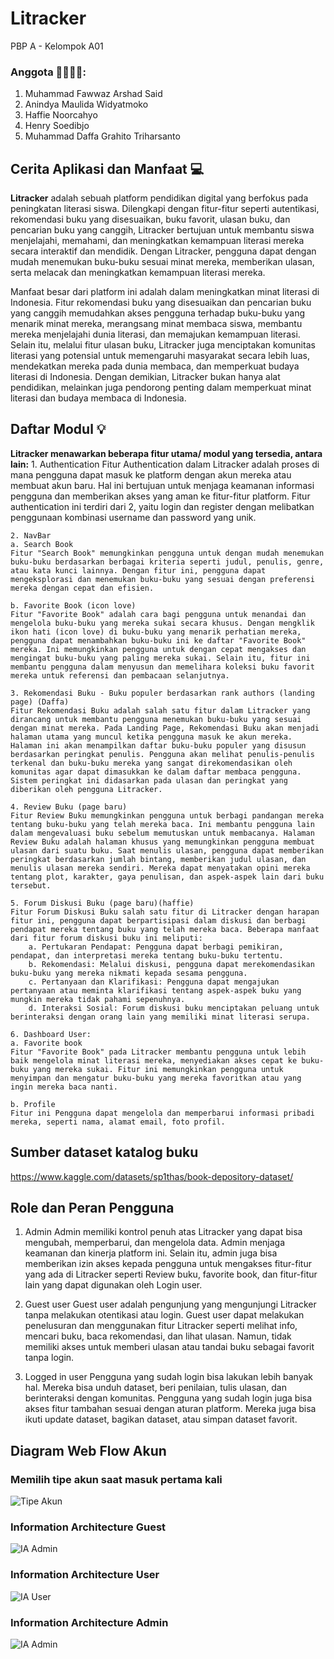 # Litracker 

PBP A - Kelompok A01

### Anggota 👨‍💻👩‍💻:
1. Muhammad Fawwaz Arshad Said
2. Anindya Maulida Widyatmoko
3. Haffie Noorcahyo
4. Henry Soedibjo
5. Muhammad Daffa Grahito Triharsanto

## Cerita Aplikasi dan Manfaat 💻
**Litracker** adalah sebuah platform pendidikan digital yang berfokus pada peningkatan literasi siswa. Dilengkapi dengan fitur-fitur seperti autentikasi, rekomendasi buku yang disesuaikan, buku favorit, ulasan buku, dan pencarian buku yang canggih, Litracker bertujuan untuk membantu siswa menjelajahi, memahami, dan meningkatkan kemampuan literasi mereka secara interaktif dan mendidik. Dengan Litracker, pengguna dapat dengan mudah menemukan buku-buku sesuai minat mereka, memberikan ulasan, serta melacak dan meningkatkan kemampuan literasi mereka. 

Manfaat besar dari platform ini adalah dalam meningkatkan minat literasi di Indonesia. Fitur rekomendasi buku yang disesuaikan dan pencarian buku yang canggih memudahkan akses pengguna terhadap buku-buku yang menarik minat mereka, merangsang minat membaca siswa, membantu mereka menjelajahi dunia literasi, dan memajukan kemampuan literasi. Selain itu, melalui fitur ulasan buku, Litracker juga menciptakan komunitas literasi yang potensial untuk memengaruhi masyarakat secara lebih luas, mendekatkan mereka pada dunia membaca, dan memperkuat budaya literasi di Indonesia. Dengan demikian, Litracker bukan hanya alat pendidikan, melainkan juga pendorong penting dalam memperkuat minat literasi dan budaya membaca di Indonesia.

## Daftar Modul 💡
**Litracker menawarkan beberapa fitur utama/ modul yang tersedia, antara lain:**
    1. Authentication
    Fitur Authentication dalam Litracker adalah proses di mana pengguna dapat masuk ke platform dengan akun mereka atau membuat akun baru. Hal ini bertujuan untuk menjaga keamanan informasi pengguna dan memberikan akses yang aman ke fitur-fitur platform. Fitur authentication ini terdiri dari 2, yaitu login dan register dengan melibatkan penggunaan kombinasi username dan password yang unik.

    2. NavBar 
    a. Search Book
    Fitur "Search Book" memungkinkan pengguna untuk dengan mudah menemukan buku-buku berdasarkan berbagai kriteria seperti judul, penulis, genre, atau kata kunci lainnya. Dengan fitur ini, pengguna dapat mengeksplorasi dan menemukan buku-buku yang sesuai dengan preferensi mereka dengan cepat dan efisien.
    
    b. Favorite Book (icon love)
    Fitur "Favorite Book" adalah cara bagi pengguna untuk menandai dan mengelola buku-buku yang mereka sukai secara khusus. Dengan mengklik ikon hati (icon love) di buku-buku yang menarik perhatian mereka, pengguna dapat menambahkan buku-buku ini ke daftar "Favorite Book" mereka. Ini memungkinkan pengguna untuk dengan cepat mengakses dan mengingat buku-buku yang paling mereka sukai. Selain itu, fitur ini membantu pengguna dalam menyusun dan memelihara koleksi buku favorit mereka untuk referensi dan pembacaan selanjutnya.

    3. Rekomendasi Buku - Buku populer berdasarkan rank authors (landing page) (Daffa)
    Fitur Rekomendasi Buku adalah salah satu fitur dalam Litracker yang dirancang untuk membantu pengguna menemukan buku-buku yang sesuai dengan minat mereka. Pada Landing Page, Rekomendasi Buku akan menjadi halaman utama yang muncul ketika pengguna masuk ke akun mereka. Halaman ini akan menampilkan daftar buku-buku populer yang disusun berdasarkan peringkat penulis. Pengguna akan melihat penulis-penulis terkenal dan buku-buku mereka yang sangat direkomendasikan oleh komunitas agar dapat dimasukkan ke dalam daftar membaca pengguna. Sistem peringkat ini didasarkan pada ulasan dan peringkat yang diberikan oleh pengguna Litracker. 

    4. Review Buku (page baru)
    Fitur Review Buku memungkinkan pengguna untuk berbagi pandangan mereka tentang buku-buku yang telah mereka baca. Ini membantu pengguna lain dalam mengevaluasi buku sebelum memutuskan untuk membacanya. Halaman Review Buku adalah halaman khusus yang memungkinkan pengguna membuat ulasan dari suatu buku. Saat menulis ulasan, pengguna dapat memberikan peringkat berdasarkan jumlah bintang, memberikan judul ulasan, dan menulis ulasan mereka sendiri. Mereka dapat menyatakan opini mereka tentang plot, karakter, gaya penulisan, dan aspek-aspek lain dari buku tersebut.

    5. Forum Diskusi Buku (page baru)(haffie)
    Fitur Forum Diskusi Buku salah satu fitur di Litracker dengan harapan fitur ini, pengguna dapat berpartisipasi dalam diskusi dan berbagi pendapat mereka tentang buku yang telah mereka baca. Beberapa manfaat dari fitur forum diskusi buku ini meliputi:
        a. Pertukaran Pendapat: Pengguna dapat berbagi pemikiran, pendapat, dan interpretasi mereka tentang buku-buku tertentu.
        b. Rekomendasi: Melalui diskusi, pengguna dapat merekomendasikan buku-buku yang mereka nikmati kepada sesama pengguna.
        c. Pertanyaan dan Klarifikasi: Pengguna dapat mengajukan pertanyaan atau meminta klarifikasi tentang aspek-aspek buku yang mungkin mereka tidak pahami sepenuhnya.
        d. Interaksi Sosial: Forum diskusi buku menciptakan peluang untuk berinteraksi dengan orang lain yang memiliki minat literasi serupa.

    6. Dashboard User:
    a. Favorite book
    Fitur "Favorite Book" pada Litracker membantu pengguna untuk lebih baik mengelola minat literasi mereka, menyediakan akses cepat ke buku-buku yang mereka sukai. Fitur ini memungkinkan pengguna untuk menyimpan dan mengatur buku-buku yang mereka favoritkan atau yang ingin mereka baca nanti.

    b. Profile
    Fitur ini Pengguna dapat mengelola dan memperbarui informasi pribadi mereka, seperti nama, alamat email, foto profil.


## Sumber dataset katalog buku
https://www.kaggle.com/datasets/sp1thas/book-depository-dataset/ 

## Role dan Peran Pengguna
1. Admin
Admin memiliki kontrol penuh atas Litracker yang dapat  bisa mengubah, memperbarui, dan mengelola data. Admin menjaga keamanan dan kinerja platform ini. Selain itu, admin juga bisa memberikan izin akses kepada pengguna untuk mengakses fitur-fitur yang ada di Litracker seperti Review buku, favorite book, dan fitur-fitur lain yang dapat digunakan oleh Login user.  

2. Guest user
Guest user adalah pengunjung yang mengunjungi Litracker tanpa melakukan otentikasi atau login. Guest user dapat melakukan penelusuran dan menggunakan fitur Litracker seperti melihat info, mencari buku, baca rekomendasi, dan lihat ulasan. Namun, tidak memiliki akses untuk memberi ulasan atau tandai buku sebagai favorit tanpa login.


3. Logged in user
Pengguna yang sudah login bisa lakukan lebih banyak hal. Mereka bisa unduh dataset, beri penilaian, tulis ulasan, dan berinteraksi dengan komunitas. Pengguna yang sudah login juga bisa akses fitur tambahan sesuai dengan aturan platform. Mereka juga bisa ikuti update dataset, bagikan dataset, atau simpan dataset favorit.


## Diagram Web Flow Akun
### Memilih tipe akun saat masuk pertama kali
![Tipe Akun](/Account%20Type%20Decision.png)
### Information Architecture Guest
![IA Admin](/Information%20Architecture%20Admin.png) 
### Information Architecture User
![IA User](/Information%20Architecture%20User.png)
### Information Architecture Admin
![IA Admin](/Information%20Architecture%20Admin.png) 